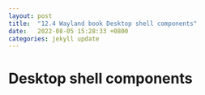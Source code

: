 ```yaml
---
layout: post
title:  "12.4 Wayland book Desktop shell components"
date:   2022-08-05 15:28:33 +0800
categories: jekyll update
---
```

# Desktop shell components
